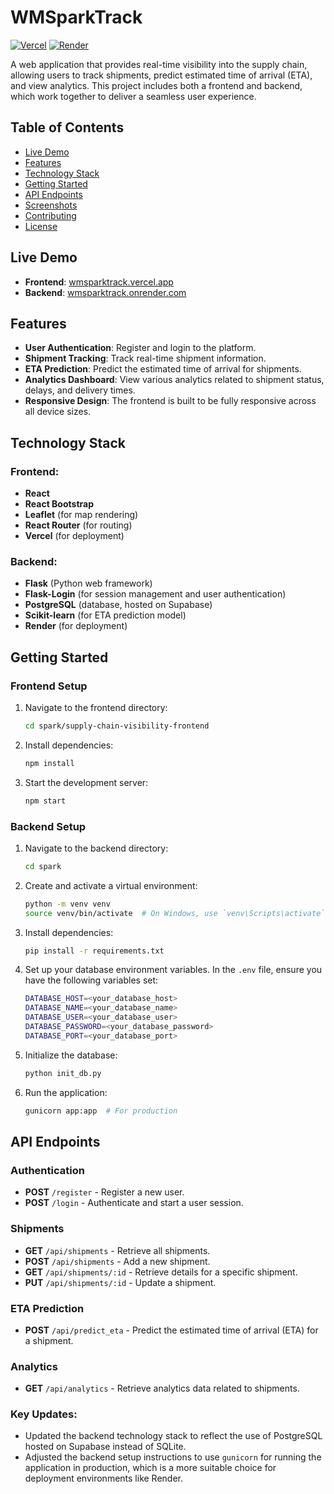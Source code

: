# WMSparkTrack

[![Vercel](https://img.shields.io/badge/frontend-Vercel-brightgreen)](https://wmsparktrack.vercel.app/)
[![Render](https://img.shields.io/badge/backend-Render-blue)](https://wmsparktrack.onrender.com/)

A web application that provides real-time visibility into the supply chain, allowing users to track shipments, predict estimated time of arrival (ETA), and view analytics. This project includes both a frontend and backend, which work together to deliver a seamless user experience.

## Table of Contents

- [Live Demo](#live-demo)
- [Features](#features)
- [Technology Stack](#technology-stack)
- [Getting Started](#getting-started)
- [API Endpoints](#api-endpoints)
- [Screenshots](#screenshots)
- [Contributing](#contributing)
- [License](#license)

## Live Demo

- **Frontend**: [wmsparktrack.vercel.app](https://wmsparktrack.vercel.app/)
- **Backend**: [wmsparktrack.onrender.com](https://wmsparktrack.onrender.com/)

## Features

- **User Authentication**: Register and login to the platform.
- **Shipment Tracking**: Track real-time shipment information.
- **ETA Prediction**: Predict the estimated time of arrival for shipments.
- **Analytics Dashboard**: View various analytics related to shipment status, delays, and delivery times.
- **Responsive Design**: The frontend is built to be fully responsive across all device sizes.

## Technology Stack

### Frontend:
- **React**
- **React Bootstrap**
- **Leaflet** (for map rendering)
- **React Router** (for routing)
- **Vercel** (for deployment)

### Backend:
- **Flask** (Python web framework)
- **Flask-Login** (for session management and user authentication)
- **PostgreSQL** (database, hosted on Supabase)
- **Scikit-learn** (for ETA prediction model)
- **Render** (for deployment)

## Getting Started

### Frontend Setup

1. Navigate to the frontend directory:
   ```bash
   cd spark/supply-chain-visibility-frontend
   ```

2. Install dependencies:
   ```bash
   npm install
   ```

3. Start the development server:
   ```bash
   npm start
   ```

### Backend Setup

1. Navigate to the backend directory:
   ```bash
   cd spark
   ```

2. Create and activate a virtual environment:
   ```bash
   python -m venv venv
   source venv/bin/activate  # On Windows, use `venv\Scripts\activate`
   ```

3. Install dependencies:
   ```bash
   pip install -r requirements.txt
   ```

4. Set up your database environment variables. In the `.env` file, ensure you have the following variables set:
   ```bash
   DATABASE_HOST=<your_database_host>
   DATABASE_NAME=<your_database_name>
   DATABASE_USER=<your_database_user>
   DATABASE_PASSWORD=<your_database_password>
   DATABASE_PORT=<your_database_port>
   ```

5. Initialize the database:
   ```bash
   python init_db.py
   ```

6. Run the application:
   ```bash
   gunicorn app:app  # For production
   ```

## API Endpoints

### Authentication

- **POST** `/register` - Register a new user.
- **POST** `/login` - Authenticate and start a user session.

### Shipments

- **GET** `/api/shipments` - Retrieve all shipments.
- **POST** `/api/shipments` - Add a new shipment.
- **GET** `/api/shipments/:id` - Retrieve details for a specific shipment.
- **PUT** `/api/shipments/:id` - Update a shipment.

### ETA Prediction

- **POST** `/api/predict_eta` - Predict the estimated time of arrival (ETA) for a shipment.

### Analytics

- **GET** `/api/analytics` - Retrieve analytics data related to shipments.


### Key Updates:

- Updated the backend technology stack to reflect the use of PostgreSQL hosted on Supabase instead of SQLite.
- Adjusted the backend setup instructions to use `gunicorn` for running the application in production, which is a more suitable choice for deployment environments like Render.
